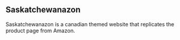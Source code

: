 ## Saskatchewanazon

Saskatchewanazon is a canadian themed website that replicates the product page from Amazon.
